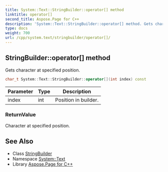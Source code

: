 ```yaml
---
title: System::Text::StringBuilder::operator[] method
linktitle: operator[]
second_title: Aspose.Page for C++
description: 'System::Text::StringBuilder::operator[] method. Gets character at specified position in C++.'
type: docs
weight: 700
url: /cpp/system.text/stringbuilder/operator[]/
---
```

## StringBuilder::operator[] method


Gets character at specified position.

```cpp
char_t System::Text::StringBuilder::operator[](int index) const
```


| Parameter | Type | Description |
| --- | --- | --- |
| index | int | Position in builder. |

### ReturnValue

Character at specified position.

## See Also

* Class [StringBuilder](../)
* Namespace [System::Text](../../)
* Library [Aspose.Page for C++](../../../)
